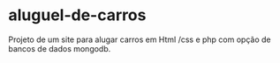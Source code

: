 # aluguel-de-carros
Projeto de um site para alugar carros em Html /css e php com opção de bancos de dados mongodb.

